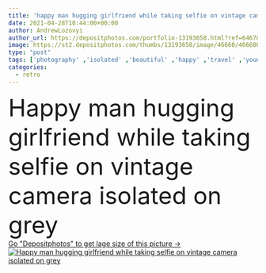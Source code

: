 ```yaml
---
title: 'happy man hugging girlfriend while taking selfie on vintage camera isolated on grey'
date: 2021-04-28T10:44:00+00:00
author: AndrewLozovyi
author_url: https://depositphotos.com/portfolio-13193658.html?ref=64678756
image: https://st2.depositphotos.com/thumbs/13193658/image/46660/466608226/api_thumb_450.jpg?forcejpeg=true
type: "post"
tags: ['photography' ,'isolated' ,'beautiful' ,'happy' ,'travel' ,'young' ,'smiling' ,'people' ,'cheerful' ,'caucasian' ,'man' ,'style' ,'retro' ,'vintage' ,'fashion' ,'gray' ,'emotion' ,'pretty' ,'couple' ,'stylish' ,'woman' ,'grey' ,'joyful' ,'together' ,'camera' ,'photographer' ,'tourism' ,'clothes' ,'vacation' ,'attractive' ,'eyeglasses' ,'casual' ,'outfit' ,'handsome' ,'posing' ,'embrace' ,'hug' ,'weekend' ,'tourists' ,'travelers' ,'copy space' ,'Studio Shot' ,'old fashioned' ,'take picture' ,'take photo' ,'Selfie' ]
categories: 
  - retro
---
```

<div aling="center">
            <font size="60"> Happy man hugging girlfriend while taking selfie on vintage camera isolated on grey</font>   
</div>
<div>
    <a href='https://depositphotos.com/466608226/stock-photo-happy-man-hugging-girlfriend-while.html?ref=64678756' target=_blank > Go "Depositphotos" to get lage size of this picture ->
        <img href='https://depositphotos.com/466608226/stock-photo-happy-man-hugging-girlfriend-while.html?ref=64678756' src='https://st2.depositphotos.com/13193658/46660/i/950/depositphotos_466608226-stock-photo-happy-man-hugging-girlfriend-while.jpg?forcejpeg=true' alt='Happy man hugging girlfriend while taking selfie on vintage camera isolated on grey' >
    </a>
</div>
